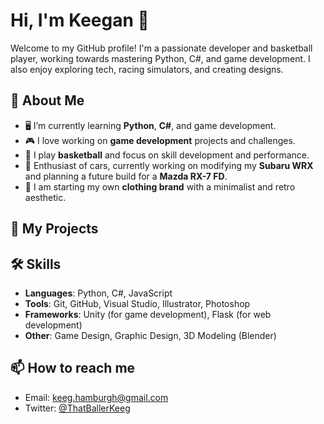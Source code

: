# Hi, I'm Keegan 👋

Welcome to my GitHub profile! I'm a passionate developer and basketball player, working towards mastering Python, C#, and game development. I also enjoy exploring tech, racing simulators, and creating designs.

## 🚀 About Me

- 🖥️ I’m currently learning **Python**, **C#**, and game development.
- 🎮 I love working on **game development** projects and challenges.
- 🏀 I play **basketball** and focus on skill development and performance.
- 🚗 Enthusiast of cars, currently working on modifying my **Subaru WRX** and planning a future build for a **Mazda RX-7 FD**.
- 👕 I am starting my own **clothing brand** with a minimalist and retro aesthetic.

## 🌱 My Projects
  
## 🛠️ Skills

- **Languages**: Python, C#, JavaScript
- **Tools**: Git, GitHub, Visual Studio, Illustrator, Photoshop
- **Frameworks**: Unity (for game development), Flask (for web development)
- **Other**: Game Design, Graphic Design, 3D Modeling (Blender)

## 📫 How to reach me

- Email: [keeg.hamburgh@gmail.com](mailto:keeg.hamburgh@gmail.com)
- Twitter: [@ThatBallerKeeg](https://x.com/ThatBallerKeeg)
